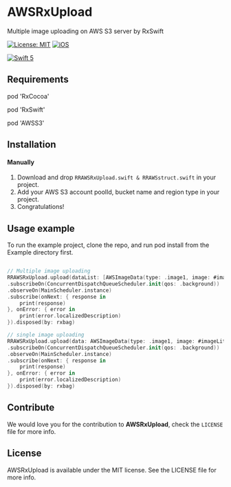 # AWSRxUpload
Multiple image uploading on AWS S3 server by RxSwift

[![License: MIT](https://img.shields.io/badge/license-MIT-green.svg?style=flat)](https://github.com/Jigneshmayani90/AWSRxUpload/blob/main/LICENSE)
[![iOS](https://img.shields.io/badge/Platform-iOS-purpel.svg?style=flat)](https://developer.apple.com/ios/)

[![Swift 5](https://img.shields.io/badge/Swift-5-orange.svg?style=flat)](https://developer.apple.com/swift/)

## Requirements

pod 'RxCocoa'

pod 'RxSwift'

pod 'AWSS3'

## Installation

#### Manually
1. Download and drop ```RRAWSRxUpload.swift & RRAWSstruct.swift``` in your project.
2. Add your AWS S3 account poolId, bucket name and region type in your project.
3. Congratulations!  

## Usage example
To run the example project, clone the repo, and run pod install from the Example directory first.


```swift

// Multiple image uploading
RRAWSRxUpload.upload(dataList: [AWSImageData(type: .image1, image: #imageLiteral(resourceName: "chekbox")), AWSImageData(type: .image2, image: #imageLiteral(resourceName: "l_star_h"))])
.subscribeOn(ConcurrentDispatchQueueScheduler.init(qos: .background))
.observeOn(MainScheduler.instance)
.subscribe(onNext: { response in
    print(response)
}, onError: { error in
    print(error.localizedDescription)
}).disposed(by: rxbag)

// single image uploading
RRAWSRxUpload.upload(data: AWSImageData(type: .image1, image: #imageLiteral(resourceName: "chekbox")))
.subscribeOn(ConcurrentDispatchQueueScheduler.init(qos: .background))
.observeOn(MainScheduler.instance)
.subscribe(onNext: { response in
    print(response)
}, onError: { error in
    print(error.localizedDescription)
}).disposed(by: rxbag)

```

## Contribute

We would love you for the contribution to **AWSRxUpload**, check the ``LICENSE`` file for more info.


## License

AWSRxUpload is available under the MIT license. See the LICENSE file for more info.
